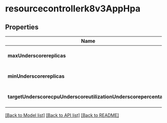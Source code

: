 # resourcecontrollerk8v3AppHpa

## Properties
Name | Type | Description | Notes
------------ | ------------- | ------------- | -------------
**maxUnderscorereplicas** | **string** |  | [optional] [default to null]
**minUnderscorereplicas** | **string** |  | [optional] [default to null]
**targetUnderscorecpuUnderscoreutilizationUnderscorepercentage** | **string** |  | [optional] [default to null]

[[Back to Model list]](../README.md#documentation-for-models) [[Back to API list]](../README.md#documentation-for-api-endpoints) [[Back to README]](../README.md)


